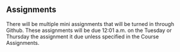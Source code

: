 ## Assignments

There will be multiple mini assignments that will be turned in through Github. These assignments will be due 12:01 a.m. on the Tuesday or Thursday the assignment it due unless specified in the Course Assignments.
